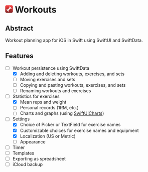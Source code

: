 # <img src="Workouts.png" width="24"/> Workouts

## Abstract
Workout planning app for iOS in Swift using SwiftUI and SwiftData. 

## Features
- [ ] Workout persistence using SwiftData
    - [x] Adding and deleting workouts, exercises, and sets
    - [ ] Moving exercises and sets
    - [ ] Copying and pasting workouts, exercises, and sets
    - [ ] Renaming workouts and exercises
- [ ] Statistics for exercises
    - [X] Mean reps and weight
    - [ ] Personal records (1RM, etc.)
    - [ ] Charts and graphs (using [SwiftUICharts](https://github.com/willdale/SwiftUICharts))
- [ ] Settings
    - [x] Choice of Picker or TextField for exercise names
    - [X] Customizable choices for exercise names and equipment
    - [x] Localization (US or Metric)
    - [ ] Appearance
- [ ] Timer
- [ ] Templates
- [ ] Exporting as spreadsheet
- [ ] iCloud backup
